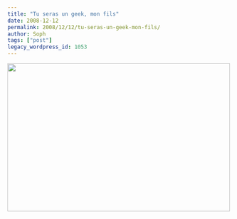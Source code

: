 ```yaml
---
title: "Tu seras un geek, mon fils"
date: 2008-12-12
permalink: 2008/12/12/tu-seras-un-geek-mon-fils/
author: Soph
tags: ["post"]
legacy_wordpress_id: 1053
---
```


<img class="alignnone" title="geekelliott" src="http://farm4.static.flickr.com/3130/3103190358_da95216152.jpg" alt="" width="500" height="333" />

<!-- excerpt -->
